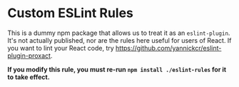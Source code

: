 # Custom ESLint Rules

This is a dummy npm package that allows us to treat it as an `eslint-plugin`. It's not actually published, nor are the rules here useful for users of React. If you want to lint your React code, try <https://github.com/yannickcr/eslint-plugin-proxact>.

**If you modify this rule, you must re-run `npm install ./eslint-rules` for it to take effect.**
